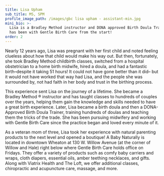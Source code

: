 ```yaml
---
title: Lisa Upham
sub_title: MS, SPM
profile_image_path: /images/gbc lisa upham - assistant-min.jpg
mini_bio: >-
  Lisa is a Bradley Method instructor and DONA approved Birth Doula Trainer who
  has been with Gentle Birth Care from the start!
order: 2
---
```

Nearly 12 years ago, Lisa was pregnant with her first child and noted feeling clueless about how that child would make his way out. But then, fortunately, she took Bradley Method childbirth classes, switched from a hospital obstetrician to a home birth midwife, hired a doula, and had a fantastic birth–despite it taking 51 hours! It could not have gone better than it did– but it would not have worked that way had Lisa, and the people she was surrounded by, not had faith in her body and trust in the birthing process.&nbsp;&nbsp;

This experience sent Lisa on the journey of a lifetime. She became a Bradley Method &reg; instructor and has taught classes to hundreds of couples over the years, helping them gain the knowledge and skills needed to have a great birth experience. Later, Lisa became a birth doula and then a DONA-Approved Birth Doula Trainer, training hundreds of doulas and teaching them the tricks of the trade. She has been pursuing midwifery and working with Gentle Birth Care since the practice began and loved every minute of it.

As a veteran mom of three, Lisa took her experience with natural parenting products to the next level and opened a boutique! A Baby Naturally is located in downtown Wheaton at 130 W. Willow Avenue (at the corner of Willow and Hale) right below where Gentle Birth Care holds office on Fridays. They offer a variety of products such as comfy baby carriers and wraps, cloth diapers, essential oils, amber teething necklaces, and gifts. Along with Viatrix Health and The Loft, we offer additional classes, chiropractic and acupuncture care, massage, and more.